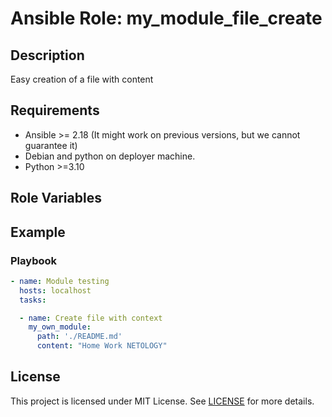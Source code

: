 # Ansible Role: my_module_file_create

## Description

Easy creation of a file with content

## Requirements

- Ansible >= 2.18 (It might work on previous versions, but we cannot guarantee it)
- Debian and python on deployer machine.
- Python >=3.10

## Role Variables

## Example

### Playbook

```yaml
- name: Module testing
  hosts: localhost
  tasks:

  - name: Create file with context
    my_own_module:
      path: './README.md'
      content: "Home Work NETOLOGY"
```

## License

This project is licensed under MIT License. See [LICENSE](/LICENSE) for more details.


